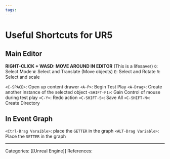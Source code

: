 ```yaml
---
tags:
---
```

# Useful Shortcuts for UR5

## Main Editor
**RIGHT-CLICK + WASD: MOVE AROUND IN EDITOR** (This is a lifesaver)
`Q`: Select Mode
`W`: Select and Translate (Move objects)
`E`: Select and Rotate
`R`: Select and scale

`<C-SPACE>`: Open up content drawer
`<A-P>`: Begin Test Play
`<A-Drag>`: Create another instance of the selected object
`<SHIFT-F1>`: Gain Control of mouse during test play
`<C-Y>`: Redo action
`<C-SHIFT-S>`: Save All
`<C-SHIFT-N>`: Create Directory

## In Event Graph
`<Ctrl-Drag Varaible>`: place the `GETTER` in the graph
`<ALT-Drag Variable>`: Place the `SETTER` in the graph


---
Categories: [[Unreal Engine]]
References:
